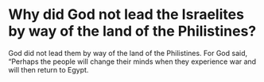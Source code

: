 # Why did God not lead the Israelites by way of the land of the Philistines?

God did not lead them by way of the land of the Philistines. For God said, “Perhaps the people will change their minds when they experience war and will then return to Egypt.
